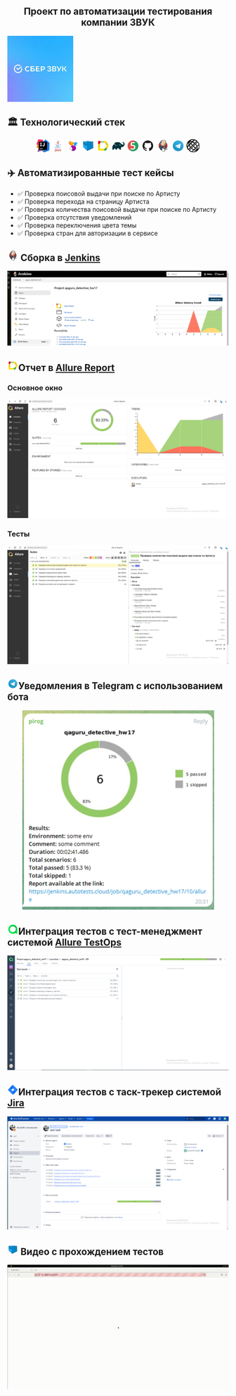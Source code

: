 <h2 align="center"> Проект по автоматизации тестирования компании ЗВУК </h2> 

<a href="https://www.zvuk.com"><img alt="zvuk" height="150" src="images/zvuk.jpg" width="150"/></a>

## :classical_building: Технологический стек

<p align="center">
<img width="6%" title="IntelliJ IDEA" src="images/IJ.svg">
<img width="6%" title="Java" src="images/java.svg">
<img width="6%" title="Selenide" src="images/selenide.svg">
<img width="6%" title="Selenoid" src="images/selenoid.svg">
<img width="6%" title="Allure Report" src="images/allure.svg">
<img width="6%" title="Gradle" src="images/gradle.svg">
<img width="6%" title="JUnit5" src="images/jUnit5.svg">
<img width="6%" title="GitHub" src="images/gitHub.svg">
<img width="6%" title="Jenkins" src="images/jenkins.svg">
<img width="6%" title="Telegram" src="images/telegram.svg">
<img width="6%" title="Rest-assured" src="images/restAssured.svg">
</p>

## :airplane: Автоматизированные тест кейсы
- :white_check_mark: Проверка поисовой выдачи при поиске по Артисту
- :white_check_mark: Проверка перехода на страницу Артиста
- :white_check_mark: Проверка количества поисовой выдачи при поиске по Артисту
- :white_check_mark: Проверка отсутствия уведомлений
- :white_check_mark: Проверка переключения цвета темы
- :white_check_mark: Проверка стран для авторизации в сервисе

## <img src="images/jenkins.svg" width="25" height="25" alt="jenkins"/></a> Сборка в <a target="_blank" href="https://jenkins.autotests.cloud/job/qaguru_detective_hw17"> Jenkins </a>

<p align="center">

<a href="https://jenkins.autotests.cloud/job/qaguru_detective_hw17"><img src="images/buildJenkins.png" alt="Jenkins"/></a>
</p>

## <img src="images/allure.svg" width="25" height="25"  alt="allure"/></a>Отчет в <a target="_blank" href="https://jenkins.autotests.cloud/job/qaguru_detective_hw17/allure/"> Allure Report </a>

### Основное окно

<p align="center">
<img title="Allure Overview Dashboard" src="images/mainAllure.png">
</p>

### Тесты

<p align="center">
<img title="Allure Tests" src="images/testsAllure.png">
</p>

##  <img src="images/telegram.svg" width="25" height="25"  alt="telegram"/></a>Уведомления в Telegram с использованием бота

<p align="center">
<img title="Telegram Alert" src="images/allertTelegram.png">
</p>

##  <img src="images/Allure_TestOps.svg" width="25" height="25"  alt="Allure_TestOps"/></a>Интеграция тестов c тест-менеджмент системой  <a target="_blank" href="https://allure.autotests.cloud/project/3899/dashboards"> Allure TestOps </a>

<p align="center">
<img title="Allure TestOps" src="images/allureTestOpss.png">
</p>

##  <img src="images/Jira.svg" width="25" height="25"  alt="Jira"/></a>Интеграция тестов c таск-трекер системой <a target="_blank" href="https://jira.autotests.cloud/browse/HOMEWORK-1015"> Jira </a>

<p align="center">
<img title="Jira" src="images/jira_result.png">
</p>

## <img src="images/selenoid.svg" width="25" height="25"  alt="selenoid"/></a> Видео с прохождением тестов

<p align="center">
<img title="Selenoid Video" src="images/testVideo.gif" alt="video">
</p>
